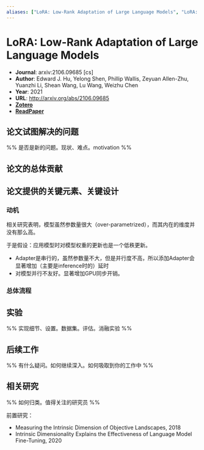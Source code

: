 ```yaml
---
aliases: ["LoRA: Low-Rank Adaptation of Large Language Models", "LoRA: Low-Rank Adaptation of Large Language Models, 2021", "LoRA"]
---
```

# LoRA: Low-Rank Adaptation of Large Language Models

- **Journal**: arxiv:2106.09685 [cs]
- **Author**: Edward J. Hu, Yelong Shen, Phillip Wallis, Zeyuan Allen-Zhu, Yuanzhi Li, Shean Wang, Lu Wang, Weizhu Chen
- **Year**: 2021
- **URL**: http://arxiv.org/abs/2106.09685
- [**Zotero**](zotero://select/items/@2021LoRALowRankAdaptationHu)
- [**ReadPaper**](https://readpaper.com/pdf-annotate/note?pdfId=4551486883931103233&noteId=1539080524591653888)

## 论文试图解决的问题

%% 是否是新的问题。现状、难点。motivation %%

## 论文的总体贡献

## 论文提供的关键元素、关键设计

### 动机

相关研究表明，模型虽然参数量很大（over-parametrized），而其内在的维度并没有那么高。

于是假设：应用模型时对模型权重的更新也是一个低秩更新。

- Adapter是串行的，虽然参数量不大，但是并行度不高，所以添加Adapter会显著增加（主要是inference时的）延时
- 对模型并行不友好。显著增加GPU同步开销。

### 总体流程

## 实验

%% 实现细节、设置。数据集。评估。消融实验 %%

## 后续工作

%% 有什么疑问。如何继续深入。如何吸取到你的工作中 %%

## 相关研究

%% 如何归类。值得关注的研究员 %%

前置研究：
- Measuring the Intrinsic Dimension of Objective Landscapes, 2018
- Intrinsic Dimensionality Explains the Effectiveness of Language Model Fine-Tuning, 2020